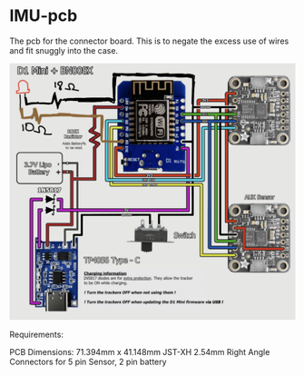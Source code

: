 # IMU-pcb
The pcb for the connector board. This is to negate the excess use of wires and fit snuggly into the case.

![alt text](images/schematic.png)

Requirements:

PCB Dimensions: 71.394mm x 41.148mm
JST-XH 2.54mm Right Angle Connectors for 5 pin Sensor, 2 pin battery
